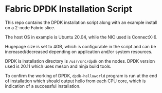 # Fabric DPDK Installation Script

This repo contains the DPDK installation script along with an example install on a 2-node Fabric slice.

The host OS in example is Ubuntu 20.04, while the NIC used is ConnectX-6.

Hugepage size is set to 4GB, which is configurable in the script and can be increased/decreased depending on application and/or system resources.

DPDK is installation directory is `/usr/src/dpdk` on the nodes. DPDK version used is 20.11 which uses meson and ninja build tools.

To confirm the working of DPDK, `dpdk-helloworld` program is run at the end of installation which should output hello from each CPU core, which is indication of a successful installation.
